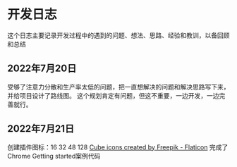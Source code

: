 # 开发日志
这个日志主要记录开发过程中的遇到的问题、想法、思路、经验和教训，以备回顾和总结

## 2022年7月20日
受够了注意力分散和生产率太低的问题，把一直想解决的问题和解决思路写下来，并给项目设计了路线图。
这个规划肯定有问题，但这不重要，一边开发，一边完善就行。

## 2022年7月21日
创建插件图标：16  32 48 128
<a href="https://www.flaticon.com/free-icons/cube" title="cube icons">Cube icons created by Freepik - Flaticon</a>
完成了Chrome Getting started案例代码


